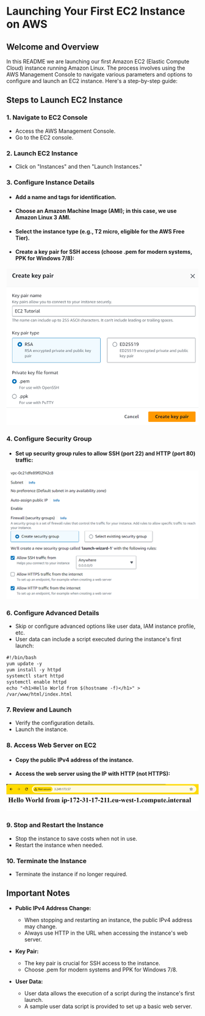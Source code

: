 # Launching Your First EC2 Instance on AWS

## Welcome and Overview

In this README we are launching our first Amazon EC2 (Elastic Compute Cloud) instance running Amazon Linux. The process involves using the AWS Management Console to navigate various parameters and options to configure and launch an EC2 instance. Here's a step-by-step guide:

## Steps to Launch EC2 Instance

### 1. Navigate to EC2 Console
   - Access the AWS Management Console.
   - Go to the EC2 console.

### 2. Launch EC2 Instance
   - Click on "Instances" and then "Launch Instances."

### 3. Configure Instance Details
   - #### Add a name and tags for identification.
   - #### Choose an Amazon Machine Image (AMI); in this case, we use Amazon Linux 3 AMI.
   - #### Select the instance type (e.g., T2 micro, eligible for the AWS Free Tier).
   - #### Create a key pair for SSH access (choose .pem for modern systems, PPK for Windows 7/8):
![The Key Pair](<../../../readme-images/EC2/Create EC2 with user data/The Key Pair.png>)

### 4. Configure Security Group
   - #### Set up security group rules to allow SSH (port 22) and HTTP (port 80) traffic:
![Security Group](<../../../readme-images/EC2/Create EC2 with user data/security group.png>)

### 6. Configure Advanced Details
   - Skip or configure advanced options like user data, IAM instance profile, etc.
   - User data can include a script executed during the instance's first launch:
```
#!/bin/bash
yum update -y
yum install -y httpd
systemctl start httpd
systemctl enable httpd
echo "<h1>Hello World from $(hostname -f)</h1>" > /var/www/html/index.html
```

### 7. Review and Launch
   - Verify the configuration details.
   - Launch the instance.

### 8. Access Web Server on EC2
   - #### Copy the public IPv4 address of the instance.
   - #### Access the web server using the IP with HTTP (not HTTPS):
![Web Result](<../../../readme-images/EC2/Create EC2 with user data/web result.png>)

### 9. Stop and Restart the Instance
   - Stop the instance to save costs when not in use.
   - Restart the instance when needed.

### 10. Terminate the Instance
   - Terminate the instance if no longer required.

## Important Notes

- **Public IPv4 Address Change:**
  - When stopping and restarting an instance, the public IPv4 address may change.
  - Always use HTTP in the URL when accessing the instance's web server.

- **Key Pair:**
  - The key pair is crucial for SSH access to the instance.
  - Choose .pem for modern systems and PPK for Windows 7/8.

- **User Data:**
  - User data allows the execution of a script during the instance's first launch.
  - A sample user data script is provided to set up a basic web server.

